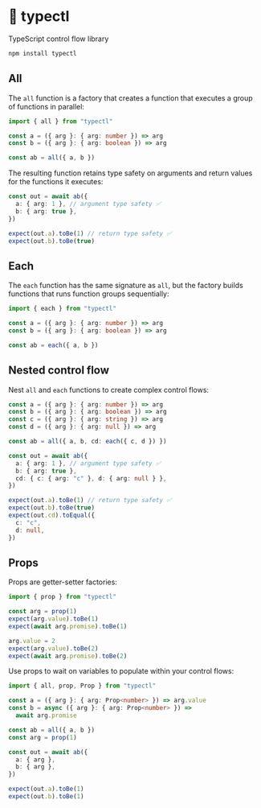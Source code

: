 # 🚰 typectl

TypeScript control flow library

```bash
npm install typectl
```

## All

The `all` function is a factory that creates a function that executes a group of functions in parallel:

```typescript
import { all } from "typectl"

const a = ({ arg }: { arg: number }) => arg
const b = ({ arg }: { arg: boolean }) => arg

const ab = all({ a, b })
```

The resulting function retains type safety on arguments and return values for the functions it executes:

```typescript
const out = await ab({
  a: { arg: 1 }, // argument type safety ✅
  b: { arg: true },
})

expect(out.a).toBe(1) // return type safety ✅
expect(out.b).toBe(true)
```

## Each

The `each` function has the same signature as `all`, but the factory builds functions that runs function groups sequentially:

```typescript
import { each } from "typectl"

const a = ({ arg }: { arg: number }) => arg
const b = ({ arg }: { arg: boolean }) => arg

const ab = each({ a, b })
```

## Nested control flow

Nest `all` and `each` functions to create complex control flows:

```typescript
const a = ({ arg }: { arg: number }) => arg
const b = ({ arg }: { arg: boolean }) => arg
const c = ({ arg }: { arg: string }) => arg
const d = ({ arg }: { arg: null }) => arg

const ab = all({ a, b, cd: each({ c, d }) })

const out = await ab({
  a: { arg: 1 }, // argument type safety ✅
  b: { arg: true },
  cd: { c: { arg: "c" }, d: { arg: null } },
})

expect(out.a).toBe(1) // return type safety ✅
expect(out.b).toBe(true)
expect(out.cd).toEqual({
  c: "c",
  d: null,
})
```

## Props

Props are getter-setter factories:

```typescript
import { prop } from "typectl"

const arg = prop(1)
expect(arg.value).toBe(1)
expect(await arg.promise).toBe(1)

arg.value = 2
expect(arg.value).toBe(2)
expect(await arg.promise).toBe(2)
```

Use props to wait on variables to populate within your control flows:

```typescript
import { all, prop, Prop } from "typectl"

const a = ({ arg }: { arg: Prop<number> }) => arg.value
const b = async ({ arg }: { arg: Prop<number> }) =>
  await arg.promise

const ab = all({ a, b })
const arg = prop(1)

const out = await ab({
  a: { arg },
  b: { arg },
})

expect(out.a).toBe(1)
expect(out.b).toBe(1)
```